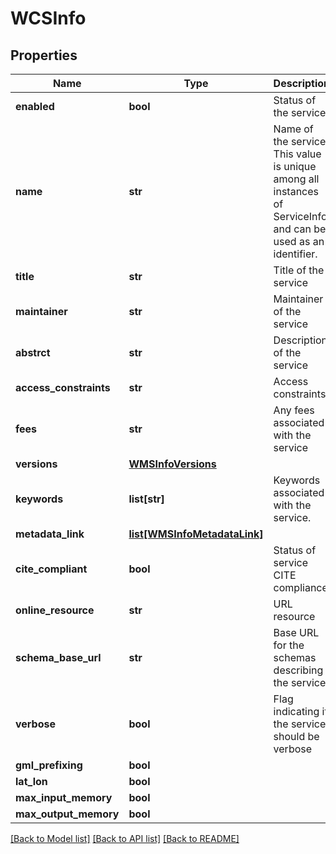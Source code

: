 # WCSInfo

## Properties
Name | Type | Description | Notes
------------ | ------------- | ------------- | -------------
**enabled** | **bool** | Status of the service | [optional] 
**name** | **str** | Name of the service. This value is unique among all instances of ServiceInfo and can be used as an identifier. | [optional] 
**title** | **str** | Title of the service | [optional] 
**maintainer** | **str** | Maintainer of the service | [optional] 
**abstrct** | **str** | Description of the service | [optional] 
**access_constraints** | **str** | Access constraints | [optional] 
**fees** | **str** | Any fees associated with the service | [optional] 
**versions** | [**WMSInfoVersions**](WMSInfoVersions.md) |  | [optional] 
**keywords** | **list[str]** | Keywords associated with the service. | [optional] 
**metadata_link** | [**list[WMSInfoMetadataLink]**](WMSInfoMetadataLink.md) |  | [optional] 
**cite_compliant** | **bool** | Status of service CITE compliance | [optional] 
**online_resource** | **str** | URL resource | [optional] 
**schema_base_url** | **str** | Base URL for the schemas describing the service | [optional] 
**verbose** | **bool** | Flag indicating if the service should be verbose | [optional] 
**gml_prefixing** | **bool** |  | [optional] 
**lat_lon** | **bool** |  | [optional] 
**max_input_memory** | **bool** |  | [optional] 
**max_output_memory** | **bool** |  | [optional] 

[[Back to Model list]](../README.md#documentation-for-models) [[Back to API list]](../README.md#documentation-for-api-endpoints) [[Back to README]](../README.md)


